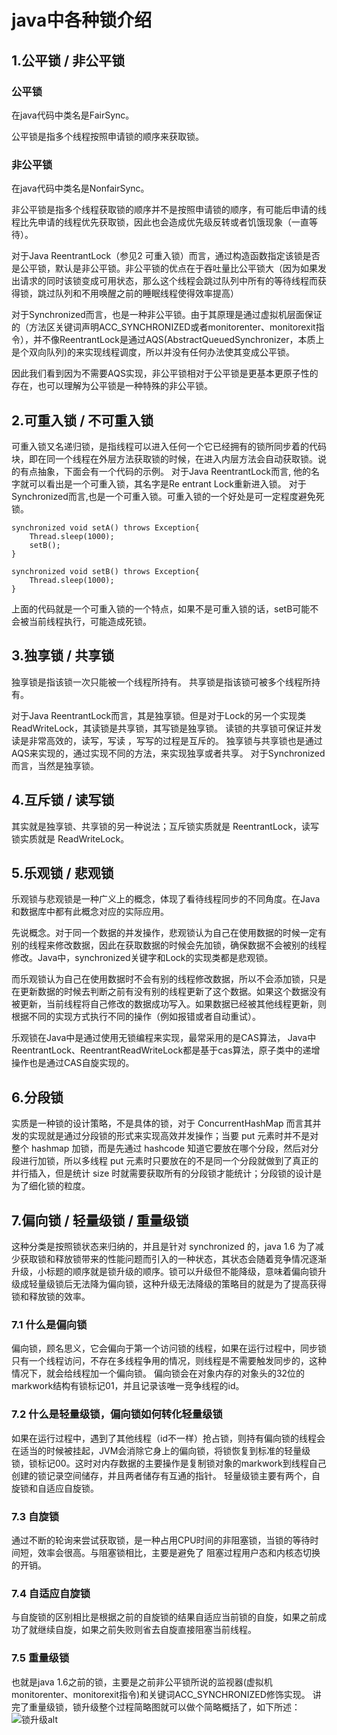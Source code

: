 # java中各种锁介绍
## 1.公平锁 / 非公平锁

### 公平锁
在java代码中类名是FairSync。


公平锁是指多个线程按照申请锁的顺序来获取锁。





### 非公平锁
在java代码中类名是NonfairSync。

非公平锁是指多个线程获取锁的顺序并不是按照申请锁的顺序，有可能后申请的线程比先申请的线程优先获取锁，因此也会造成优先级反转或者饥饿现象（一直等待）。

对于Java ReentrantLock（参见2 可重入锁）而言，通过构造函数指定该锁是否是公平锁，默认是非公平锁。非公平锁的优点在于吞吐量比公平锁大（因为如果发出请求的同时该锁变成可用状态，那么这个线程会跳过队列中所有的等待线程而获得锁，跳过队列和不用唤醒之前的睡眠线程使得效率提高）


对于Synchronized而言，也是一种非公平锁。由于其原理是通过虚拟机层面保证的（方法区关键词声明ACC_SYNCHRONIZED或者monitorenter、monitorexit指令），并不像ReentrantLock是通过AQS(AbstractQueuedSynchronizer，本质上是个双向队列)的来实现线程调度，所以并没有任何办法使其变成公平锁。

因此我们看到因为不需要AQS实现，非公平锁相对于公平锁是更基本更原子性的存在，也可以理解为公平锁是一种特殊的非公平锁。







## 2.可重入锁 / 不可重入锁



可重入锁又名递归锁，是指线程可以进入任何一个它已经拥有的锁所同步着的代码块，即在同一个线程在外层方法获取锁的时候，在进入内层方法会自动获取锁。说的有点抽象，下面会有一个代码的示例。
对于Java ReentrantLock而言, 他的名字就可以看出是一个可重入锁，其名字是Re entrant Lock重新进入锁。
对于Synchronized而言,也是一个可重入锁。可重入锁的一个好处是可一定程度避免死锁。

```
synchronized void setA() throws Exception{
    Thread.sleep(1000);
    setB();
}

synchronized void setB() throws Exception{
    Thread.sleep(1000);
}
```
上面的代码就是一个可重入锁的一个特点，如果不是可重入锁的话，setB可能不会被当前线程执行，可能造成死锁。




## 3.独享锁 / 共享锁



独享锁是指该锁一次只能被一个线程所持有。
共享锁是指该锁可被多个线程所持有。

对于Java ReentrantLock而言，其是独享锁。但是对于Lock的另一个实现类ReadWriteLock，其读锁是共享锁，其写锁是独享锁。
读锁的共享锁可保证并发读是非常高效的，读写，写读 ，写写的过程是互斥的。
独享锁与共享锁也是通过AQS来实现的，通过实现不同的方法，来实现独享或者共享。
对于Synchronized而言，当然是独享锁。




## 4.互斥锁 / 读写锁

其实就是独享锁、共享锁的另一种说法；互斥锁实质就是 ReentrantLock，读写锁实质就是 ReadWriteLock。



## 5.乐观锁 / 悲观锁



乐观锁与悲观锁是一种广义上的概念，体现了看待线程同步的不同角度。在Java和数据库中都有此概念对应的实际应用。

先说概念。对于同一个数据的并发操作，悲观锁认为自己在使用数据的时候一定有别的线程来修改数据，因此在获取数据的时候会先加锁，确保数据不会被别的线程修改。Java中，synchronized关键字和Lock的实现类都是悲观锁。

而乐观锁认为自己在使用数据时不会有别的线程修改数据，所以不会添加锁，只是在更新数据的时候去判断之前有没有别的线程更新了这个数据。如果这个数据没有被更新，当前线程将自己修改的数据成功写入。如果数据已经被其他线程更新，则根据不同的实现方式执行不同的操作（例如报错或者自动重试）。

乐观锁在Java中是通过使用无锁编程来实现，最常采用的是CAS算法， Java中ReentrantLock、ReentrantReadWriteLock都是基于cas算法，原子类中的递增操作也是通过CAS自旋实现的。




## 6.分段锁



实质是一种锁的设计策略，不是具体的锁，对于 ConcurrentHashMap 而言其并发的实现就是通过分段锁的形式来实现高效并发操作；当要 put 元素时并不是对整个 hashmap 加锁，而是先通过 hashcode 知道它要放在哪个分段，然后对分段进行加锁，所以多线程 put 元素时只要放在的不是同一个分段就做到了真正的并行插入，但是统计 size 时就需要获取所有的分段锁才能统计；分段锁的设计是为了细化锁的粒度。



## 7.偏向锁 / 轻量级锁 / 重量级锁



这种分类是按照锁状态来归纳的，并且是针对 synchronized 的，java 1.6 为了减少获取锁和释放锁带来的性能问题而引入的一种状态，其状态会随着竞争情况逐渐升级，小标题的顺序就是锁升级的顺序。锁可以升级但不能降级，意味着偏向锁升级成轻量级锁后无法降为偏向锁，这种升级无法降级的策略目的就是为了提高获得锁和释放锁的效率。

### 7.1 什么是偏向锁
偏向锁，顾名思义，它会偏向于第一个访问锁的线程，如果在运行过程中，同步锁只有一个线程访问，不存在多线程争用的情况，则线程是不需要触发同步的，这种情况下，就会给线程加一个偏向锁。 偏向锁会在对象内存的对象头的32位的markwork结构有锁标记01，并且记录该唯一竞争线程的id。

### 7.2 什么是轻量级锁，偏向锁如何转化轻量级锁
如果在运行过程中，遇到了其他线程（id不一样）抢占锁，则持有偏向锁的线程会在适当的时候被挂起，JVM会消除它身上的偏向锁，将锁恢复到标准的轻量级锁，锁标记00。这时对内存数据的主要操作是复制锁对象的markwork到线程自己创建的锁记录空间储存，并且两者储存有互通的指针。
轻量级锁主要有两个，自旋锁和自适应自旋锁。


### 7.3 自旋锁

通过不断的轮询来尝试获取锁，是一种占用CPU时间的非阻塞锁，当锁的等待时间短，效率会很高。与阻塞锁相比，主要是避免了 阻塞过程用户态和内核态切换的开销。



### 7.4 自适应自旋锁

与自旋锁的区别相比是根据之前的自旋锁的结果自适应当前锁的自旋，如果之前成功了就继续自旋，如果之前失败则省去自旋直接阻塞当前线程。

### 7.5 重量级锁

也就是java 1.6之前的锁，主要是之前非公平锁所说的监视器(虚拟机monitorenter、monitorexit指令)和关键词ACC_SYNCHRONIZED修饰实现。
讲完了重量级锁，锁升级整个过程简略图就可以做个简略概括了，如下所述：
![锁升级alt](https://upload-images.jianshu.io/upload_images/4491294-345a15342fad119a.png)












